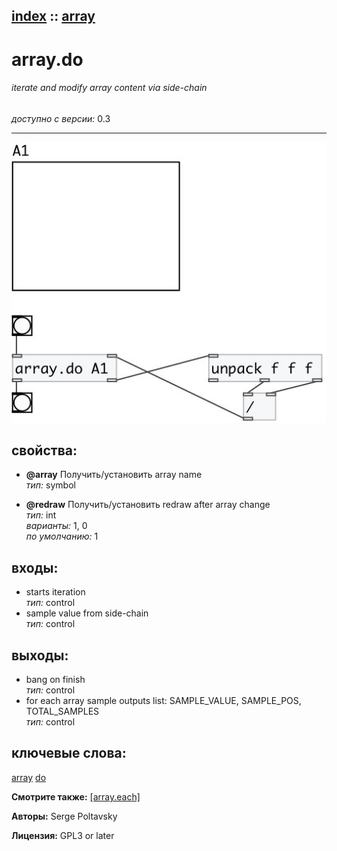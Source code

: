 [index](index.html) :: [array](category_array.html)
---

# array.do

###### iterate and modify array content via side-chain

*доступно с версии:* 0.3

---




[![example](../examples/img/array.do.jpg)](../examples/pd/array.do.pd)







## свойства:

* **@array** 
Получить/установить array name<br>
_тип:_ symbol<br>

* **@redraw** 
Получить/установить redraw after array change<br>
_тип:_ int<br>
_варианты:_ 1, 0<br>
_по умолчанию:_ 1<br>



## входы:

* starts iteration<br>
_тип:_ control
* sample value from side-chain<br>
_тип:_ control



## выходы:

* bang on finish<br>
_тип:_ control
* for each array sample outputs list: SAMPLE_VALUE, SAMPLE_POS, TOTAL_SAMPLES<br>
_тип:_ control



## ключевые слова:

[array](keywords/array.html)
[do](keywords/do.html)



**Смотрите также:**
[\[array.each\]](array.each.html)




**Авторы:** Serge Poltavsky




**Лицензия:** GPL3 or later





